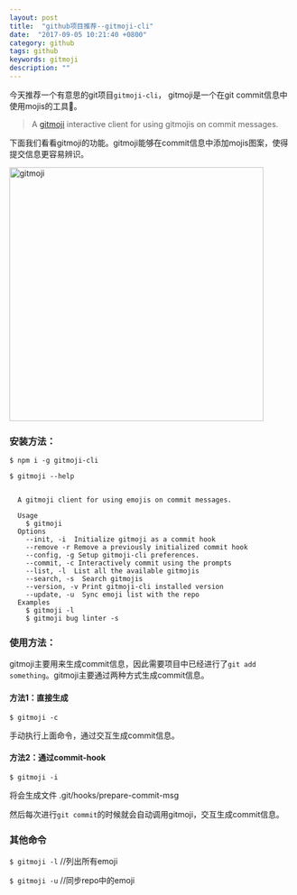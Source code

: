 ```yaml
---
layout: post
title:  "github项目推荐--gitmoji-cli"
date:  "2017-09-05 10:21:40 +0800"
category: github
tags: github
keywords: gitmoji
description: ""
---
```


今天推荐一个有意思的git项目`gitmoji-cli`， gitmoji是一个在git commit信息中使用mojis的工具🎉。

> A [gitmoji](https://github.com/carloscuesta/gitmoji-cli) interactive client for using gitmojis on commit messages.

下面我们看看gitmoji的功能。gitmoji能够在commit信息中添加mojis图案，使得提交信息更容易辨识。

<div class="div-inline">
	<img src="{{site.baseurl}}/assets/gitmoji/gitmoji_commit.png" style="width:450px" alt="gitmoji" />
</div>


### 安装方法：

`$ npm i -g gitmoji-cli`

```
$ gitmoji --help


  A gitmoji client for using emojis on commit messages.

  Usage
    $ gitmoji
  Options
    --init, -i  Initialize gitmoji as a commit hook
    --remove -r Remove a previously initialized commit hook
    --config, -g Setup gitmoji-cli preferences.
    --commit, -c Interactively commit using the prompts
    --list, -l  List all the available gitmojis
    --search, -s  Search gitmojis
    --version, -v Print gitmoji-cli installed version
    --update, -u  Sync emoji list with the repo
  Examples
    $ gitmoji -l
    $ gitmoji bug linter -s

```

### 使用方法：

gitmoji主要用来生成commit信息，因此需要项目中已经进行了`git add something`。gitmoji主要通过两种方式生成commit信息。

#### 方法1：直接生成

`$ gitmoji -c`

手动执行上面命令，通过交互生成commit信息。

#### 方法2：通过commit-hook

`$ gitmoji -i`

将会生成文件 .git/hooks/prepare-commit-msg

然后每次进行`git commit`的时候就会自动调用gitmoji，交互生成commit信息。


### 其他命令

`$ gitmoji -l`	//列出所有emoji

`$ gitmoji -u`	//同步repo中的emoji
